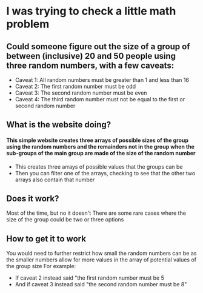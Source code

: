 # I was trying to check a little math problem
## Could someone figure out the size of a group of between (inclusive) 20 and 50 people using three random numbers, with a few caveats:
- Caveat 1: All random numbers must be greater than 1 and less than 16
- Caveat 2: The first random number must be odd
- Caveat 3: The second random number must be even
- Caveat 4: The third random number must not be equal to the first or second random number

## What is the website doing?
#### This simple website creates three arrays of possible sizes of the group using the random numbers and the remainders not in the group when the sub-groups of the main group are made of the size of the random number
- This creates three arrays of possible values that the groups can be
- Then you can filter one of the arrays, checking to see that the other two arrays also contain that number

## Does it work?
Most of the time, but no it doesn't
There are some rare cases where the size of the group could be two or three options

## How to get it to work
You would need to further restrict how small the random numbers can be as the smaller numbers allow for more values in the array of potential values of the group size
For example:
- If caveat 2 instead said "the first random number must be 5
- And if caveat 3 instead said "the second random number must be 8"
